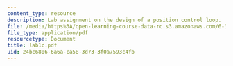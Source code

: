 ```yaml
---
content_type: resource
description: Lab assignment on the design of a position control loop.
file: /media/https%3A/open-learning-course-data-rc.s3.amazonaws.com/6-302-feedback-systems-spring-2007/24bc68066a6aca583d733f0a7593c4fb_lab1c.pdf
file_type: application/pdf
resourcetype: Document
title: lab1c.pdf
uid: 24bc6806-6a6a-ca58-3d73-3f0a7593c4fb
---
```


